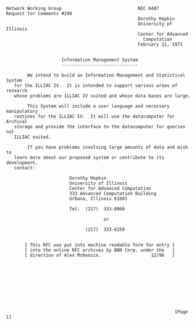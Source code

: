     Network Working Group                             NIC 8487
    Request for Comments #299
                                                      Dorothy Hopkin
                                                      University of Illinois
                                                      Center for Advanced
                                                        Computation
                                                      February 11, 1972


                         Information Management System
                         -----------------------------

            We intend to build an Information Management and Statistical System
       for the ILLIAC IV.  It is intended to support various areas of research
       whose problems are ILLIAC IV suited and whose data bases are large.

            This System will include a user language and necessary manipulatory
       routines for the ILLIAC IV.  It will use the datacomputer for Archival
       storage and provide the interface to the datacomputer for queries not
       ILLIAC suited.

            If you have problems involving large amounts of data and wish to
       learn more about our proposed system or contribute to its development,
       contact:

                            Dorothy Hopkin
                            University of Illinois
                            Center for Advanced Computation
                            333 Advanced Computation Building
                            Urbana, Illinois 61801

                            Tel:  (217)  333-8060

                                         or

                                  (217)  333-6159


           [ This RFC was put into machine readable form for entry ]
           [ into the online RFC archives by BBN Corp. under the   ]
           [ direction of Alex McKenzie.                   12/96   ]










                                                                    [Page 1]
